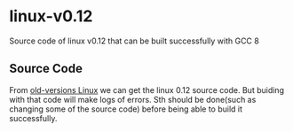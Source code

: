 # linux-v0.12
Source code of linux v0.12 that can be built successfully with GCC 8

## Source Code
From [old-versions Linux](https://mirrors.edge.kernel.org/pub/linux/kernel/Historic/old-versions/) we can get the linux 0.12 source code. But buiding with that code will make logs of errors. Sth should be done(such as changing some of the source code) before being able to build it successfully.
